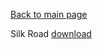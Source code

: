 [Back to main page](https://taddan.github.io/library/)<br/>

Silk Road [download](https://taddan.github.io/library/SHC%20Silk%20Road.rar?raw=true)
